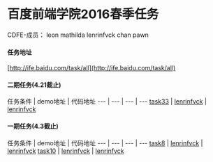 # 百度前端学院2016春季任务

CDFE-成员：
leon mathilda lenrinfvck chan pawn

#### 任务地址
[http://ife.baidu.com/task/all](http://ife.baidu.com/task/all)  

#### 二期任务(4.21截止)
任务条件 | demo地址 | 代码地址
--- | --- | --- | ---
[task33](http://ife.baidu.com/task/detail?taskId=33) | [lenrinfvck](http://cdfe.github.io/cdfe-baidu-task/lenrinfvck/task33/index.html) | [lenrinfvck](https://github.com/CDFE/cdfe-baidu-task/tree/develop/lenrinfvck/task33)

#### 一期任务(4.3截止)

任务条件 | demo地址 | 代码地址
--- | --- | --- | ---
[task8](http://ife.baidu.com/task/detail?taskId=8) | [lenrinfvck](http://cdfe.github.io/cdfe-baidu-task/lenrinfvck/task8/index.html) | [lenrinfvck](https://github.com/CDFE/cdfe-baidu-task/tree/develop/lenrinfvck/task8)
[task10](http://ife.baidu.com/task/detail?taskId=10) | [lenrinfvck](http://cdfe.github.io/cdfe-baidu-task/lenrinfvck/task10/index.html) | [lenrinfvck](https://github.com/CDFE/cdfe-baidu-task/tree/develop/lenrinfvck/task10)

